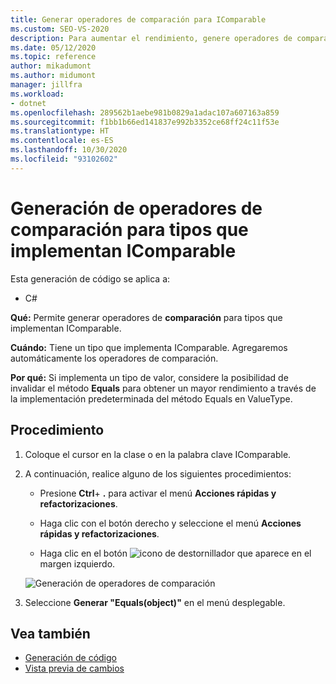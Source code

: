 ```yaml
---
title: Generar operadores de comparación para IComparable
ms.custom: SEO-VS-2020
description: Para aumentar el rendimiento, genere operadores de comparación para los tipos que implementan IComparable.
ms.date: 05/12/2020
ms.topic: reference
author: mikadumont
ms.author: midumont
manager: jillfra
ms.workload:
- dotnet
ms.openlocfilehash: 289562b1aebe981b0829a1adac107a607163a859
ms.sourcegitcommit: f1bb1b66ed141837e992b3352ce68ff24c11f53e
ms.translationtype: HT
ms.contentlocale: es-ES
ms.lasthandoff: 10/30/2020
ms.locfileid: "93102602"
---
```

# <a name="generate-comparison-operators-for-types-that-implement-icomparable"></a>Generación de operadores de comparación para tipos que implementan IComparable

Esta generación de código se aplica a:

- C#

**Qué:** Permite generar operadores de **comparación** para tipos que implementan IComparable.

**Cuándo:** Tiene un tipo que implementa IComparable. Agregaremos automáticamente los operadores de comparación.

**Por qué:** Si implementa un tipo de valor, considere la posibilidad de invalidar el método **Equals** para obtener un mayor rendimiento a través de la implementación predeterminada del método Equals en ValueType.

## <a name="how-to"></a>Procedimiento

1. Coloque el cursor en la clase o en la palabra clave IComparable.

2. A continuación, realice alguno de los siguientes procedimientos:

   - Presione **Ctrl**+ **.** para activar el menú **Acciones rápidas y refactorizaciones**.

   - Haga clic con el botón derecho y seleccione el menú **Acciones rápidas y refactorizaciones**.

   - Haga clic en el botón ![icono de destornillador](../media/screwdriver-icon.png) que aparece en el margen izquierdo.

   ![Generación de operadores de comparación](media/generate-comparison-operators.png)

3. Seleccione **Generar "Equals(object)"** en el menú desplegable.

## <a name="see-also"></a>Vea también

- [Generación de código](../code-generation-in-visual-studio.md)
- [Vista previa de cambios](../../ide/preview-changes.md)

